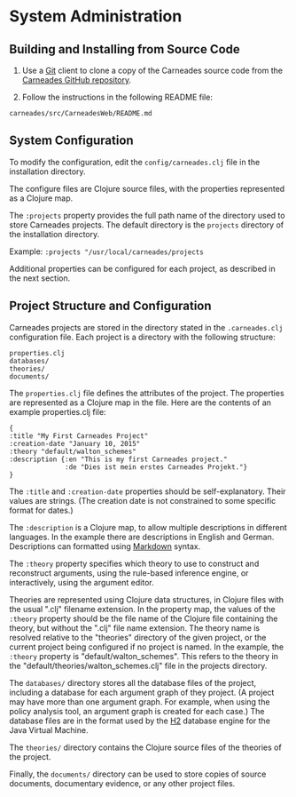 
# System Administration

## Building and Installing from Source Code 

1. Use a [Git](http://git-scm.com/) client to clone a copy of the
Carneades source code from the
[Carneades GitHub repository](https://github.com/carneades/carneades).

2. Follow the instructions in the following README file:

~~~
carneades/src/CarneadesWeb/README.md
~~~

## System Configuration

To modify the configuration, edit the `config/carneades.clj`
file in the installation directory.

The configure files are Clojure source files, with the properties
represented as a Clojure map.

The `:projects` property provides the full path name of the directory
used to store Carneades projects. The default directory is the
`projects` directory of the installation directory.

Example: `:projects "/usr/local/carneades/projects`

Additional properties can be configured for each project, as described
in the next section.

## Project Structure and Configuration

Carneades projects are stored in the directory stated in the
`.carneades.clj` configuration file. Each project is a directory with
the following structure:

~~~
properties.clj
databases/
theories/
documents/
~~~

The `properties.clj` file defines the attributes of the project. The
properties are represented as a Clojure map in the file.  Here are the
contents of an example properties.clj file:

~~~{.clojure}
{
:title "My First Carneades Project"
:creation-date "January 10, 2015"
:theory "default/walton_schemes"
:description {:en "This is my first Carneades project."
              :de "Dies ist mein erstes Carneades Projekt."}
}
~~~

The `:title` and `:creation-date` properties should be
self-explanatory. Their values are strings. (The creation date is not
constrained to some specific format for dates.)

The `:description` is a Clojure map, to allow multiple descriptions in
different languages. In the example there are descriptions in English
and German.  Descriptions can formatted using
[Markdown](https://en.wikipedia.org/wiki/Markdown) syntax.

The `:theory` property specifies which theory to use
to construct and reconstruct arguments, using the rule-based inference
engine, or interactively, using the argument editor.

Theories are represented using Clojure data structures, in Clojure
files with the usual ".clj" filename extension.  In the property map,
the values of the `:theory` property should be the file name of the
Clojure file containing the theory, but without the ".clj" file name
extension.  The theory name is resolved relative to the "theories"
directory of the given project, or the current project being
configured if no project is named.  In the example, the `:theory`
property is "default/walton_schemes". This refers to the theory in the
"default/theories/walton_schemes.clj" file in the projects directory.

The `databases/` directory stores all the database files of the
project, including a database for each argument graph of they
project. (A project may have more than one argument graph. For example,
when using the policy analysis tool, an argument graph is created for
each case.) The database files are in the format used by the
[H2](http://www.h2database.com/) database engine for the Java Virtual
Machine.

The `theories/` directory contains the Clojure source files of the
theories of the project. 

Finally, the `documents/` directory can be used to store copies of
source documents, documentary evidence, or any other project
files.

<!--
These files can be referenced and linked to in the desciptions
of statements and nodes of argument graphs using relative URLs.  For
example, the URL "file://src/foo.pdf" would be resolved to the file
`documents/src/foo.pdf` of the project.
-->
 
